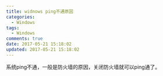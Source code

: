 ```yaml
---
title: widnows ping不通原因
categories:
  - Windows
tags:
  - Windows
comments: true
date: 2017-05-21 15:18:02
updated: 2017-05-21 15:18:02
---
```

系统ping不通，一般是防火墙的原因，关闭防火墙就可以ping通了。

<!-- more -->
